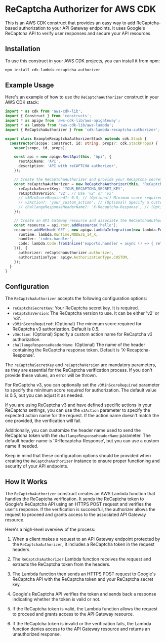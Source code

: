 # ReCaptcha Authorizer for AWS CDK
This is an AWS CDK construct that provides an easy way to add ReCaptcha-based authorization 
to your API Gateway endpoints. It uses Google's ReCaptcha API to verify user responses and 
secure your API resources.

## Installation
To use this construct in your AWS CDK projects, you can install it from npm:
```bash
npm install cdk-lambda-recaptcha-authorizer
```

## Example Usage
Here's an example of how to use the `ReCaptchaAuthorizer` construct in your AWS CDK stack:
```typescript
import * as cdk from 'aws-cdk-lib';
import { Construct } from 'constructs';
import * as apigw from 'aws-cdk-lib/aws-apigateway';
import * as lambda from 'aws-cdk-lib/aws-lambda';
import { ReCaptchaAuthorizer } from 'cdk-lambda-recaptcha-authorizer';

export class ExampleRecaptchaAuthorizerStack extends cdk.Stack {
  constructor(scope: Construct, id: string, props?: cdk.StackProps) {
    super(scope, id, props);

    const api = new apigw.RestApi(this, 'Api', {
      restApiName: 'API',
      description: 'API with reCAPTCHA authorizer',
    });

    // Create the ReCaptchaAuthorizer and provide your ReCaptcha secret key
    const reCaptchaAuthorizer = new ReCaptchaAuthorizer(this, 'ReCaptchaAuthorizer', {
      reCaptchaSecretKey: 'YOUR_RECAPTCHA_SECRET_KEY',
      reCaptchaVersion: 'v2', // Use 'v2' or 'v3'
      // v3MinScoreRequired?: 0.5, // (Optional) Minimum score required for ReCaptcha v3
      // v3Action?: 'your_custom_action', // (Optional) Specify a custom action for ReCaptcha v3
      // challangeResponseHeaderName?: 'X-Recaptcha-Response', // (Optional) Custom header name for ReCaptcha token
    });

    // Create an API Gateway resource and associate the ReCaptchaAuthorizer with it
    const resource = api.root.addResource('hello');
    resource.addMethod('GET', new apigw.LambdaIntegration(new lambda.Function(this, 'Lambda', {
      runtime: lambda.Runtime.NODEJS_14_X,
      handler: 'index.handler',
      code: lambda.Code.fromInline('exports.handler = async () => { return { statusCode: 200, body: "Hello World!" }; };'),
    })), {
      authorizer: reCaptchaAuthorizer.authorizer,
      authorizationType: apigw.AuthorizationType.CUSTOM,
    });
  }
}
```

## Configuration
The `ReCaptchaAuthorizer` accepts the following configuration options:

- `reCaptchaSecretKey`: Your ReCaptcha secret key. It is required.
- `reCaptchaVersion`: The ReCaptcha version to use. It can be either 'v2' or 'v3'.
- `v3MinScoreRequired`: (Optional) The minimum score required for ReCaptcha v3 authorization. Default is 0.5.
- `v3Action`: (Optional) Specify a custom action name for ReCaptcha v3 authorization.
- `challangeResponseHeaderName`: (Optional) The name of the header containing the 
ReCaptcha response token. Default is 'X-Recaptcha-Response'.

The `reCaptchaSecretKey` and `reCaptchaVersion` are mandatory parameters, as they are essential 
for the ReCaptcha verification process. If you don't provide these values, an error will be thrown.

For ReCaptcha v3, you can optionally set the `v3MinScoreRequired` parameter to specify the minimum 
score required for authorization. The default value is 0.5, but you can adjust it as needed.

If you are using ReCaptcha v3 and have defined specific actions in your ReCaptcha settings, 
you can use the `v3Action` parameter to specify the expected action name for the request. 
If the action name doesn't match the one provided, the verification will fail.

Additionally, you can customize the header name used to send the ReCaptcha token 
with the `challangeResponseHeaderName` parameter. The default header name is 'X-Recaptcha-Response', 
but you can use a custom name if needed.

Keep in mind that these configuration options should be provided when creating the `ReCaptchaAuthorizer` 
instance to ensure proper functioning and security of your API endpoints.

## How It Works
The `ReCaptchaAuthorizer` construct creates an AWS Lambda function that handles the ReCaptcha verification. 
It sends the ReCaptcha token to Google's ReCaptcha API using an HTTPS POST request and verifies 
the user's response. If the verification is successful, the authorizer allows the request to proceed 
and grants access to the associated API Gateway resource.

Here's a high-level overview of the process:

1. When a client makes a request to an API Gateway endpoint protected by the `ReCaptchaAuthorizer`, 
it includes a ReCaptcha token in the request headers.

2. The `ReCaptchaAuthorizer` Lambda function receives the request and extracts the ReCaptcha 
token from the headers.

3. The Lambda function then sends an HTTPS POST request to Google's ReCaptcha API with the 
ReCaptcha token and your ReCaptcha secret key.

4. Google's ReCaptcha API verifies the token and sends back a response indicating whether 
the token is valid or not.

5. If the ReCaptcha token is valid, the Lambda function allows the request to proceed 
and grants access to the API Gateway resource.

6. If the ReCaptcha token is invalid or the verification fails, the Lambda function 
denies access to the API Gateway resource and returns an unauthorized response.
